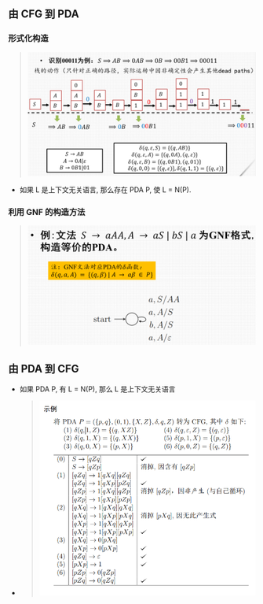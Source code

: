 

## 由 CFG 到 PDA
### 形式化构造
> ![](image/2022-03-25-13-01-56.png)
* 如果 L 是上下文无关语言, 那么存在 PDA P, 使 L = N(P).
### 利用 GNF 的构造方法
> ![](image/2022-03-25-16-44-09.png)


## 由 PDA 到 CFG
* 如果 PDA P, 有 L = N(P), 那么 L 是上下文无关语言
* > ![](image/2022-03-25-17-24-38.png)